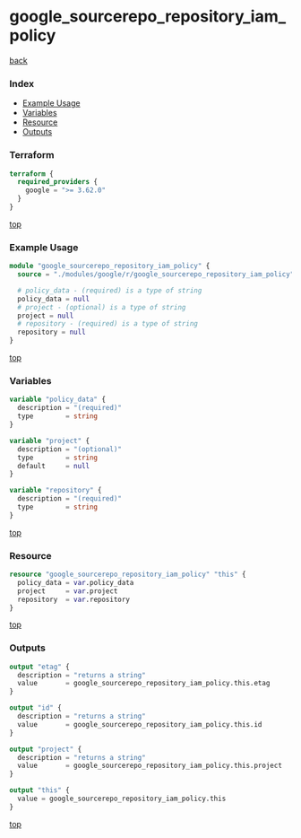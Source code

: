 # google_sourcerepo_repository_iam_policy

[back](../google.md)

### Index

- [Example Usage](#example-usage)
- [Variables](#variables)
- [Resource](#resource)
- [Outputs](#outputs)

### Terraform

```terraform
terraform {
  required_providers {
    google = ">= 3.62.0"
  }
}
```

[top](#index)

### Example Usage

```terraform
module "google_sourcerepo_repository_iam_policy" {
  source = "./modules/google/r/google_sourcerepo_repository_iam_policy"

  # policy_data - (required) is a type of string
  policy_data = null
  # project - (optional) is a type of string
  project = null
  # repository - (required) is a type of string
  repository = null
}
```

[top](#index)

### Variables

```terraform
variable "policy_data" {
  description = "(required)"
  type        = string
}

variable "project" {
  description = "(optional)"
  type        = string
  default     = null
}

variable "repository" {
  description = "(required)"
  type        = string
}
```

[top](#index)

### Resource

```terraform
resource "google_sourcerepo_repository_iam_policy" "this" {
  policy_data = var.policy_data
  project     = var.project
  repository  = var.repository
}
```

[top](#index)

### Outputs

```terraform
output "etag" {
  description = "returns a string"
  value       = google_sourcerepo_repository_iam_policy.this.etag
}

output "id" {
  description = "returns a string"
  value       = google_sourcerepo_repository_iam_policy.this.id
}

output "project" {
  description = "returns a string"
  value       = google_sourcerepo_repository_iam_policy.this.project
}

output "this" {
  value = google_sourcerepo_repository_iam_policy.this
}
```

[top](#index)